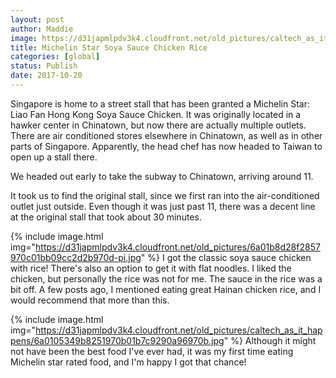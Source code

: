```yaml
---
layout: post
author: Maddie
image: https://d31japmlpdv3k4.cloudfront.net/old_pictures/caltech_as_it_happens/6a0105349b8251970b01b7c9290a8f970b.jpg
title: Michelin Star Soya Sauce Chicken Rice
categories: [global]
status: Publish
date: 2017-10-20
---
```


Singapore is home to a street stall that has been granted a Michelin Star: Liao Fan Hong Kong Soya Sauce Chicken. It was originally located in a hawker center in Chinatown, but now there are actually multiple outlets. There are air conditioned stores elsewhere in Chinatown, as well as in other parts of Singapore. Apparently, the head chef has now headed to Taiwan to open up a stall there.

We headed out early to take the subway to Chinatown, arriving around 11.

It took us to find the original stall, since we first ran into the air-conditioned outlet just outside. Even though it was just past 11, there was a decent line at the original stall that took about 30 minutes.


{% include image.html img="https://d31japmlpdv3k4.cloudfront.net/old_pictures/6a01b8d28f2857970c01bb09cc2d2b970d-pi.jpg" %}
I got the classic soya sauce chicken with rice! There's also an option to get it with flat noodles. I liked the chicken, but personally the rice was not for me. The sauce in the rice was a bit off. A few posts ago, I mentioned eating great Hainan chicken rice, and I would recommend that more than this.


{% include image.html img="https://d31japmlpdv3k4.cloudfront.net/old_pictures/caltech_as_it_happens/6a0105349b8251970b01b7c9290a96970b.jpg" %}
Although it might not have been the best food I've ever had, it was my first time eating Michelin star rated food, and I'm happy I got that chance!
